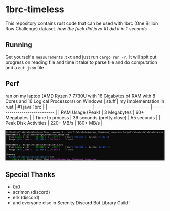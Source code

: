 # 1brc-timeless

This repository contains rust code that can be used with 1brc (One Billion Row Challenge) dataset. *how the fuck did java #1 did it in 1 seconds*

## Running

Get yourself a `measurements.txt` and just run `cargo run -r`. It will spit out progress on reading file and time it take to parse file and do computation and a `out.json` file

## Perf

ran on my laptop (AMD Ryzen 7 7730U with 16 Gigabytes of RAM with 8 Cores and 16 Logical Processors) on Windows
| stuff                	| my implementation in rust 	| #1 java 1brc                 	|
|----------------------	|---------------------------	|------------------------------	|
| RAM Usage (Peak)     	| 3 Megabytes            	| 60+ Megabytes         	|
| Time to process      	| 36 seconds (pretty close)          	| 55 seconds                   	|
| Peak Disk Activities 	| 220+ MB/s                 	| 180+ MB/s 	|

![](./perf.png)

## Special Thanks

- [0/0](https://github.com/tazz4843)
- acrimon (discord)
- erk (discord)
- and everyone else in Serenity Discord Bot Library Guild!
